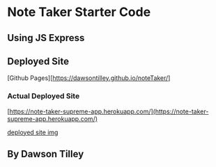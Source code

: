 # Note Taker Starter Code

## Using JS Express

## Deployed Site
[Github Pages][https://dawsontilley.github.io/noteTaker/]
### Actual Deployed Site
[https://note-taker-supreme-app.herokuapp.com/](https://note-taker-supreme-app.herokuapp.com/)

[deployed site img](./assets/screenshot.PNG)

## By Dawson Tilley